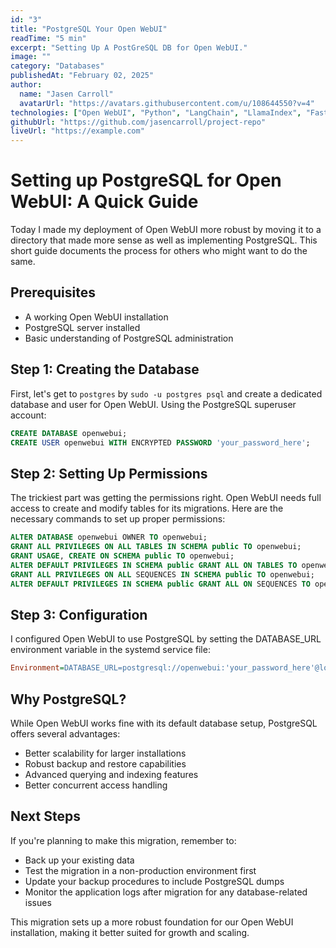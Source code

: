 ```yaml
---
id: "3"
title: "PostgreSQL Your Open WebUI"
readTime: "5 min"
excerpt: "Setting Up A PostGreSQL DB for Open WebUI."
image: ""
category: "Databases"
publishedAt: "February 02, 2025"
author:
  name: "Jasen Carroll"
  avatarUrl: "https://avatars.githubusercontent.com/u/108644550?v=4"
technologies: ["Open WebUI", "Python", "LangChain", "LlamaIndex", "FastAPI", "PostgreSQL"]
githubUrl: "https://github.com/jasencarroll/project-repo"
liveUrl: "https://example.com"
---
```

# Setting up PostgreSQL for Open WebUI: A Quick Guide

Today I made my deployment of Open WebUI more robust by moving it to a directory that made more sense as well as implementing PostgreSQL. This short guide documents the process for others who might want to do the same.

## Prerequisites
- A working Open WebUI installation
- PostgreSQL server installed
- Basic understanding of PostgreSQL administration

## Step 1: Creating the Database
First, let's get to `postgres` by `sudo -u postgres psql` and create a dedicated database and user for Open WebUI. Using the PostgreSQL superuser account:

```sql
CREATE DATABASE openwebui;
CREATE USER openwebui WITH ENCRYPTED PASSWORD 'your_password_here';
```

## Step 2: Setting Up Permissions
The trickiest part was getting the permissions right. Open WebUI needs full access to create and modify tables for its migrations. Here are the necessary commands to set up proper permissions:

```sql
ALTER DATABASE openwebui OWNER TO openwebui;
GRANT ALL PRIVILEGES ON ALL TABLES IN SCHEMA public TO openwebui;
GRANT USAGE, CREATE ON SCHEMA public TO openwebui;
ALTER DEFAULT PRIVILEGES IN SCHEMA public GRANT ALL ON TABLES TO openwebui;
GRANT ALL PRIVILEGES ON ALL SEQUENCES IN SCHEMA public TO openwebui;
ALTER DEFAULT PRIVILEGES IN SCHEMA public GRANT ALL ON SEQUENCES TO openwebui;
```

## Step 3: Configuration
I configured Open WebUI to use PostgreSQL by setting the DATABASE_URL environment variable in the systemd service file:

```ini
Environment=DATABASE_URL=postgresql://openwebui:'your_password_here'@localhost/openwebui
```

## Why PostgreSQL?
While Open WebUI works fine with its default database setup, PostgreSQL offers several advantages:
- Better scalability for larger installations
- Robust backup and restore capabilities
- Advanced querying and indexing features
- Better concurrent access handling

## Next Steps
If you're planning to make this migration, remember to:
- Back up your existing data
- Test the migration in a non-production environment first
- Update your backup procedures to include PostgreSQL dumps
- Monitor the application logs after migration for any database-related issues

This migration sets up a more robust foundation for our Open WebUI installation, making it better suited for growth and scaling.